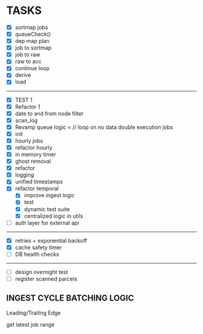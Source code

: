 # TASKS

- [X] sortmap jobs 
- [X] queueCheck()
- [X] dep map plan 
- [X] job to sortmap 
- [X] job to raw
- [X] raw to acc
- [X] continue loop
- [X] derive
- [X] load
---
- [X] TEST 1
- [X] Refactor 1
- [X] date to and from node filter
- [X] scan_log
- [X] Revamp queue logic < // loop on no data double execution jobs 
- [X] init 
- [X] hourly jobs
- [X] refactor hourly
- [X] in memory timer 
- [X] ghost removal
- [X] refactor
- [X] logging
- [X] unified timestamps
- [X] refactor temporal
  - [X] improve ingest logic
  - [X] test
  - [X] dynamic test suite
  - [X] centralized logic in utils
- [ ] auth layer for external api
---
- [X] retries + exponential backoff
- [X] cache safety timer
- [ ] DB health checks
---
- [ ] design overnight test
- [ ] register scanned parcels

## INGEST CYCLE BATCHING LOGIC

Leading/Trailing Edge

get latest job range
